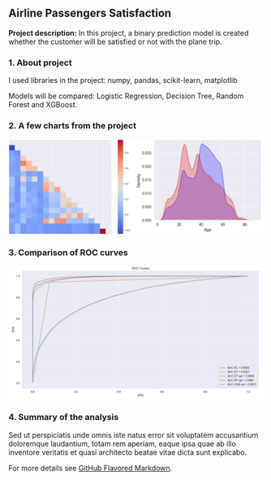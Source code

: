 ## Airline Passengers Satisfaction

**Project description:** In this project, a binary prediction model is created whether the customer will be satisfied or not with the plane trip.

### 1. About project

I used libraries in the project: numpy, pandas, scikit-learn, matplotlib

Models will be compared: Logistic Regression, Decision Tree, Random Forest and XGBoost.

### 2. A few charts from the project

<img src="images/wykresy.jpg?raw=true"/>

### 3. Comparison of ROC curves

<img src="images/roc.jpg?raw=true"/>

### 4. Summary of the analysis

Sed ut perspiciatis unde omnis iste natus error sit voluptatem accusantium doloremque laudantium, totam rem aperiam, eaque ipsa quae ab illo inventore veritatis et quasi architecto beatae vitae dicta sunt explicabo. 

For more details see [GitHub Flavored Markdown](https://guides.github.com/features/mastering-markdown/).
